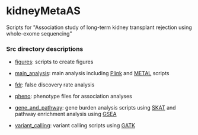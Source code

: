 # kidneyMetaAS
Scripts for "Association study of long-term kidney transplant rejection using whole-exome sequencing"

### Src directory descriptions

* [figures](./src/figures):
scripts to create figures

* [main_analysis](./src/main_analysis):
main analysis including [Plink](https://www.cog-genomics.org/plink2) and [METAL](https://genome.sph.umich.edu/wiki/METAL_Documentation) scripts

* [fdr](./src/fdr):
false discovery rate analysis

* [pheno](./src/pheno):
phenotype files for association analyses

* [gene_and_pathway](./src/gene_and_pathway):
gene burden analysis scripts using [SKAT](https://www.hsph.harvard.edu/skat/) and pathway enrichment analysis using [GSEA](http://software.broadinstitute.org/gsea/index.jsp)

* [variant_calling](./src/variant_calling):
variant calling scripts using [GATK](https://software.broadinstitute.org/gatk/)

